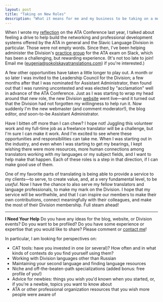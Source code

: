 ```yaml
---
layout: post
title: "Taking on New Roles"
description: "What it means for me and my business to be taking on a more active role in the ATA Slavic Language Division."
---
```

When I wrote my <a href="sokolskayatranslations.com/2016/11/12/ATA-look-back/">reflection</a> on the ATA Conference last year, I talked about feeling a drive to help build the networking and professional development systems offered by the ATA in general and the Slavic Language Division in particular. Those were not empty words. Since then, I've been helping administer the Division's <a href="http://www.ata-divisions.org/SLD/ata-exam-practice-group/">practice group</a> for the ATA exam on Slack, which has been a challenging, but rewarding experience. (It's not too late to join! Email me (eugenia@sokolskayatranslations.com) if you're interested.)

A few other opportunities have taken a little longer to play out. A month or so later I was invited to the Leadership Council for the Division; a few months after that I was nominated for Assistant Administrator, then found out that I was running uncontested and was elected by "acclamation" well in advance of the ATA Conference. Just as I was starting to wrap my head around that new role, the new Division <a href="http://www.ata-divisions.org/SLD/">website</a> went live&mdash;and it turned out that the Division had not forgotten my willingness to help run it. Now suddenly I'm the new webmaster (and comment moderator!), the blog editor, *and* soon-to-be Assistant Administrator.

Have I bitten off more than I can chew? I hope not! Juggling this volunteer work and my full-time job as a freelance translator will be a challenge, but I'm sure I can make it work. And I'm excited to see where these opportunities and responsibilities can take me. When I was starting out in the industry, and even when I was starting to get my bearings, I kept wishing there were more resources, more human connections among translators working with my languages or my subject fields, and I want to help make that happen. Each of these roles is a step in that direction, if I can make good use of them.

One of my favorite parts of translating is being able to provide a service to my clients&mdash;to serve, to create value, and, at a very fundamental level, to be *useful*. Now I have the chance to also serve my fellow translators and language professionals, to make my mark on the Division. I hope that my service will be worthwhile, and that I can inspire our members to make their own contributions, connect meaningfully with their colleagues, and make the most of their Division membership. Full steam ahead!

---------------------
**I Need Your Help**
Do you have any ideas for the blog, website, or Division events? Do you want to be profiled? Do you have some experience or expertise that you would like to share? Please comment or <a href="sokolskayatranslations.com/contact/">contact me</a>!

In particular, I am looking for perspectives on:
* CAT tools: have you invested in one (or several)? How often and in what kinds of contexts do you find yourself using them?
* Working with Division languages other than Russian
* Maintaining your second language and finding language resources
* Niche and off-the-beaten-path specializations (added bonus: free profile of you!)
* Advice for newbies: things you wish you'd known when you started, or, if you're a newbie, topics you want to know about
* ATA or other professional organization resources that you wish more people were aware of